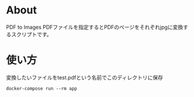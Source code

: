 # About

PDF to Images
PDFファイルを指定するとPDFのページをそれぞれjpgに変換するスクリプトです。

# 使い方

変換したいファイルをtest.pdfという名前でこのディレクトリに保存

`docker-compose run --rm app`
